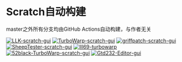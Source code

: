# Scratch自动构建
master之外所有分支均由GitHub Actions自动构建，与作者无关

[![LLK-scratch-gui](https://github.com/lll69/scratch-builds/actions/workflows/LLK-scratch-gui.yml/badge.svg)](https://github.com/lll69/scratch-builds/tree/LLK/scratch-gui)
[![TurboWarp-scratch-gui](https://github.com/lll69/scratch-builds/actions/workflows/TurboWarp-scratch-gui.yml/badge.svg)](https://github.com/lll69/scratch-builds/tree/TurboWarp/scratch-gui)
[![griffpatch-scratch-gui](https://github.com/lll69/scratch-builds/actions/workflows/griffpatch-scratch-gui.yml/badge.svg)](https://github.com/lll69/scratch-builds/tree/griffpatch/scratch-gui)
[![SheepTester-scratch-gui](https://github.com/lll69/scratch-builds/actions/workflows/SheepTester-scratch-gui.yml/badge.svg)](https://github.com/lll69/scratch-builds/tree/SheepTester/scratch-gui)
[![lll69-turbowarp](https://github.com/lll69/scratch-builds/actions/workflows/lll69-turbowarp.yml/badge.svg)](https://github.com/lll69/scratch-builds/tree/lll69/turbo-warp-scratch-gui)
[![52black-TurboWarp-scratch-gui](https://github.com/lll69/scratch-builds/actions/workflows/52black-TurboWarp-scratch-gui.yml/badge.svg)](https://github.com/lll69/scratch-builds/actions/workflows/52black-TurboWarp-scratch-gui.yml)
[![Gtd232-Editor-gui](https://github.com/lll69/scratch-builds/actions/workflows/Gtd232-Editor-gui.yml/badge.svg)](https://github.com/lll69/scratch-builds/tree/Gtd232/AxolotlEditor-gui)